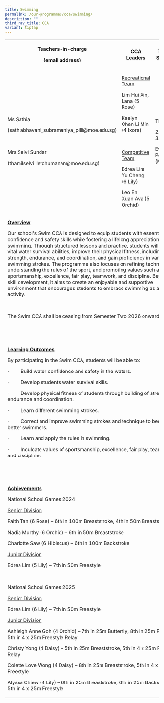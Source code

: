 ```yaml
---
title: Swimming
permalink: /our-programmes/cca/swimming/
description: ""
third_nav_title: CCA
variant: tiptap
---
```

<p></p>
<table style="minWidth: 75px">
<colgroup>
<col>
<col>
<col>
</colgroup>
<tbody>
<tr>
<th rowspan="1" colspan="1">
<p><strong>Teachers-in-charge</strong>
</p>
<p><strong>(email address)</strong>
</p>
</th>
<th rowspan="1" colspan="1">
<p><strong>CCA Leaders</strong>
</p>
</th>
<th rowspan="1" colspan="1">
<p><strong>Training Schedule</strong>
</p>
</th>
</tr>
<tr>
<td rowspan="1" colspan="1">
<p>Ms Sathia</p>
<p>(<a rel="noopener noreferrer nofollow" target="_blank">sathiabhavani_subramaniya_pilli@moe.edu.sg</a>)</p>
<p>&nbsp;</p>
<p>Mrs Selvi Sundar</p>
<p>(<a rel="noopener noreferrer nofollow" target="_blank">thamilselvi_letchumanan@moe.edu.sg</a>)</p>
</td>
<td rowspan="1" colspan="1">
<p><u>Recreational Team</u>
</p>
<p>Lim Hui Xin, Lana (5 Rose)</p>
<p>Kaelyn Chan Li Min (4 Ixora)</p>
<p><strong>&nbsp;</strong>
</p>
<p><u>Competitive Team</u>
</p>
<p>Edrea Lim Yu Cheng (6 Lily)</p>
<p>Leo En Xuan Ava (5 Orchid)</p>
</td>
<td rowspan="1" colspan="1">
<p>Thursdays</p>
<p>2.00pm to 3.50pm</p>
<p>Evans Pool (MOE)</p>
</td>
</tr>
<tr>
<td rowspan="1" colspan="3">
<p><strong><u>Overview</u></strong>
</p>
<p>Our school's Swim CCA is designed to equip students with essential water
confidence and safety skills while fostering a lifelong appreciation for
swimming. Through structured lessons and practice, students will develop
vital water survival abilities, improve their physical fitness, including
strength, endurance, and coordination, and gain proficiency in various
swimming strokes. The programme also focuses on refining techniques, understanding
the rules of the sport, and promoting values such as sportsmanship, excellence,
fair play, teamwork, and discipline. Beyond skill development, it aims
to create an enjoyable and supportive environment that encourages students
to embrace swimming as a lifelong activity.</p>
<p>&nbsp;</p>
<p>The Swim CCA shall be ceasing from Semester Two 2026 onward.</p>
<p>&nbsp;</p>
<p>&nbsp;</p>
<p><strong><u>Learning Outcomes</u></strong>
</p>
<p>By participating in the Swim CCA, students will be able to:</p>
<p>·&nbsp;&nbsp;&nbsp;&nbsp;&nbsp;&nbsp;&nbsp;&nbsp; Build water confidence
and safety in the waters.</p>
<p>·&nbsp;&nbsp;&nbsp;&nbsp;&nbsp;&nbsp;&nbsp;&nbsp; Develop students water
survival skills.</p>
<p>·&nbsp;&nbsp;&nbsp;&nbsp;&nbsp;&nbsp;&nbsp;&nbsp; Develop physical fitness
of students through building of strength, endurance and coordination.</p>
<p>·&nbsp;&nbsp;&nbsp;&nbsp;&nbsp;&nbsp;&nbsp;&nbsp; Learn different swimming
strokes.</p>
<p>·&nbsp;&nbsp;&nbsp;&nbsp;&nbsp;&nbsp;&nbsp;&nbsp; Correct and improve
swimming strokes and technique to become better swimmers.</p>
<p>·&nbsp;&nbsp;&nbsp;&nbsp;&nbsp;&nbsp;&nbsp;&nbsp; Learn and apply the
rules in swimming.</p>
<p>·&nbsp;&nbsp;&nbsp;&nbsp;&nbsp;&nbsp;&nbsp;&nbsp; Inculcate values of
sportsmanship, excellence, fair play, teamwork and discipline.</p>
<p>&nbsp;</p>
<p>&nbsp;</p>
<p><strong><u>Achievements</u></strong>
</p>
<p>National School Games 2024</p>
<p><u>Senior Division</u>
</p>
<p>Faith Tan (6 Rose) – 6th in 100m Breaststroke, 4th in 50m Breaststroke</p>
<p>Nadia Murthy (6 Orchid) – 6th in 50m Breaststroke</p>
<p>Charlotte Saw (6 Hibiscus) – 6th in 100m Backstroke</p>
<p><u>Junior Division</u>
</p>
<p>Edrea Lim (5 Lily) – 7th in 50m Freestyle</p>
<p>&nbsp;</p>
<p>National School Games 2025</p>
<p><u>Senior Division</u>
</p>
<p>Edrea Lim (6 Lily) – 7th in 50m Freestyle</p>
<p><u>Junior Division</u>
</p>
<p>Ashleigh Anne Goh (4 Orchid) – 7th in 25m Butterfly, 8th in 25m Freestyle,
5th in 4 x 25m Freestyle Relay</p>
<p>Christy Yong (4 Daisy) – 5th in 25m Breaststroke, 5th in 4 x 25m Freestyle
Relay</p>
<p>Colette Love Wong (4 Daisy) – 8th in 25m Breaststroke, 5th in 4 x 25m
Freestyle</p>
<p>Alyssa Chiew (4 Lily) – 6th in 25m Breaststroke, 6th in 25m Backstroke,
5th in 4 x 25m Freestyle</p>
</td>
</tr>
</tbody>
</table>
<p></p>